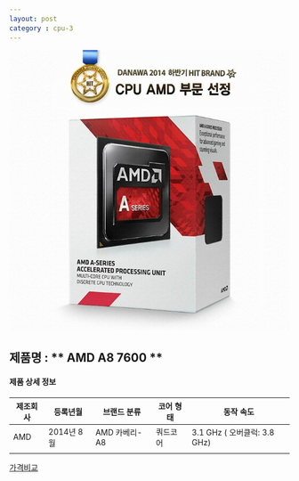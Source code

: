 ```yaml
---
layout: post
category : cpu-3
---
```


![alt text](https://github.com/kutchoiwjun92/kutchoiwjun92.github.com/blob/master/image/cpu-3.jpg?raw=true)

## 제품명 : ** AMD A8 7600  **

#### 제품 상세 정보


제조회사  |  등록년월  |    브랜드 분류    |  코어 형태  |  동작 속도
--------- | ---------- | ----------------- | ----------- | -----------------------------
   AMD    | 2014년 8월 |   AMD 카베리-A8   |   쿼드코어  |  3.1 GHz ( 오버클럭: 3.8 GHz)              
|||


[가격비교](http://prod.danawa.com/info/?pcode=2739042&cate=112747)
